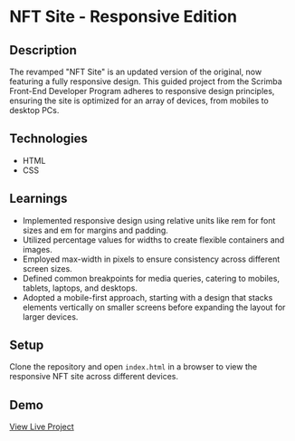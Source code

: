 # NFT Site - Responsive Edition

## Description
The revamped "NFT Site" is an updated version of the original, now featuring a fully responsive design. This guided project from the Scrimba Front-End Developer Program adheres to responsive design principles, ensuring the site is optimized for an array of devices, from mobiles to desktop PCs.

## Technologies
- HTML
- CSS

## Learnings
- Implemented responsive design using relative units like rem for font sizes and em for margins and padding.
- Utilized percentage values for widths to create flexible containers and images.
- Employed max-width in pixels to ensure consistency across different screen sizes.
- Defined common breakpoints for media queries, catering to mobiles, tablets, laptops, and desktops.
- Adopted a mobile-first approach, starting with a design that stacks elements vertically on smaller screens before expanding the layout for larger devices.

## Setup
Clone the repository and open `index.html` in a browser to view the responsive NFT site across different devices.

## Demo
[View Live Project](https://cheery-pithivier-3bd86d.netlify.app/)

